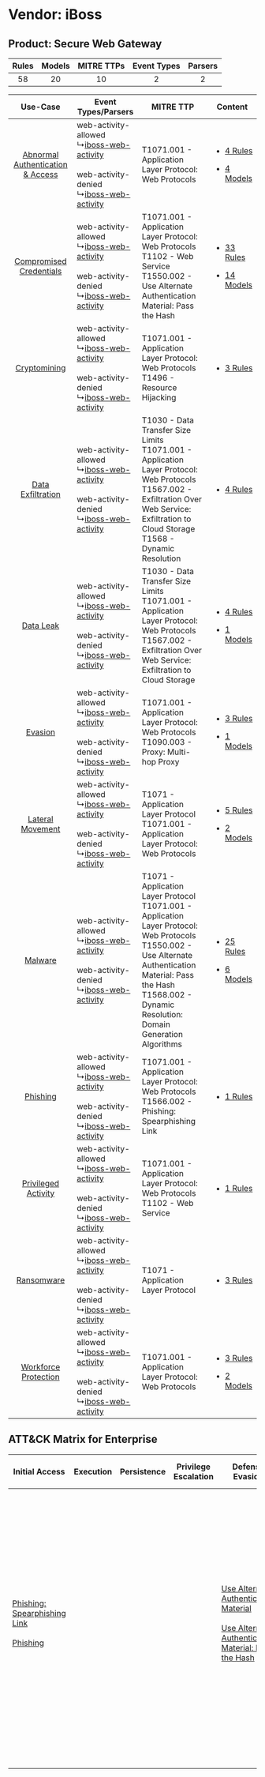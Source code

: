 Vendor: iBoss
=============
Product: Secure Web Gateway
---------------------------
| Rules | Models | MITRE TTPs | Event Types | Parsers |
|:-----:|:------:|:----------:|:-----------:|:-------:|
|  58   |   20   |     10     |      2      |    2    |

|    Use-Case    | Event Types/Parsers    | MITRE TTP    | Content    |
|:----:| ---- | ---- | ---- |
| [Abnormal Authentication & Access](../../../UseCases/uc_abnormal_authentication_&_access.md) |  web-activity-allowed<br> ↳[iboss-web-activity](Ps/pC_ibosswebactivity.md)<br><br> web-activity-denied<br> ↳[iboss-web-activity](Ps/pC_ibosswebactivity.md)<br> | T1071.001 - Application Layer Protocol: Web Protocols<br>    | [<ul><li>4 Rules</li></ul><ul><li>4 Models</li></ul>](RM/r_m_iboss_secure_web_gateway_Abnormal_Authentication_&_Access.md) |
|          [Compromised Credentials](../../../UseCases/uc_compromised_credentials.md)          |  web-activity-allowed<br> ↳[iboss-web-activity](Ps/pC_ibosswebactivity.md)<br><br> web-activity-denied<br> ↳[iboss-web-activity](Ps/pC_ibosswebactivity.md)<br> | T1071.001 - Application Layer Protocol: Web Protocols<br>T1102 - Web Service<br>T1550.002 - Use Alternate Authentication Material: Pass the Hash<br>    | [<ul><li>33 Rules</li></ul><ul><li>14 Models</li></ul>](RM/r_m_iboss_secure_web_gateway_Compromised_Credentials.md)        |
|    [Cryptomining](../../../UseCases/uc_cryptomining.md)    |  web-activity-allowed<br> ↳[iboss-web-activity](Ps/pC_ibosswebactivity.md)<br><br> web-activity-denied<br> ↳[iboss-web-activity](Ps/pC_ibosswebactivity.md)<br> | T1071.001 - Application Layer Protocol: Web Protocols<br>T1496 - Resource Hijacking<br>    | [<ul><li>3 Rules</li></ul>](RM/r_m_iboss_secure_web_gateway_Cryptomining.md)    |
|    [Data Exfiltration](../../../UseCases/uc_data_exfiltration.md)    |  web-activity-allowed<br> ↳[iboss-web-activity](Ps/pC_ibosswebactivity.md)<br><br> web-activity-denied<br> ↳[iboss-web-activity](Ps/pC_ibosswebactivity.md)<br> | T1030 - Data Transfer Size Limits<br>T1071.001 - Application Layer Protocol: Web Protocols<br>T1567.002 - Exfiltration Over Web Service: Exfiltration to Cloud Storage<br>T1568 - Dynamic Resolution<br>    | [<ul><li>4 Rules</li></ul>](RM/r_m_iboss_secure_web_gateway_Data_Exfiltration.md)    |
|    [Data Leak](../../../UseCases/uc_data_leak.md)    |  web-activity-allowed<br> ↳[iboss-web-activity](Ps/pC_ibosswebactivity.md)<br><br> web-activity-denied<br> ↳[iboss-web-activity](Ps/pC_ibosswebactivity.md)<br> | T1030 - Data Transfer Size Limits<br>T1071.001 - Application Layer Protocol: Web Protocols<br>T1567.002 - Exfiltration Over Web Service: Exfiltration to Cloud Storage<br>    | [<ul><li>4 Rules</li></ul><ul><li>1 Models</li></ul>](RM/r_m_iboss_secure_web_gateway_Data_Leak.md)    |
|    [Evasion](../../../UseCases/uc_evasion.md)    |  web-activity-allowed<br> ↳[iboss-web-activity](Ps/pC_ibosswebactivity.md)<br><br> web-activity-denied<br> ↳[iboss-web-activity](Ps/pC_ibosswebactivity.md)<br> | T1071.001 - Application Layer Protocol: Web Protocols<br>T1090.003 - Proxy: Multi-hop Proxy<br>    | [<ul><li>3 Rules</li></ul><ul><li>1 Models</li></ul>](RM/r_m_iboss_secure_web_gateway_Evasion.md)    |
|    [Lateral Movement](../../../UseCases/uc_lateral_movement.md)    |  web-activity-allowed<br> ↳[iboss-web-activity](Ps/pC_ibosswebactivity.md)<br><br> web-activity-denied<br> ↳[iboss-web-activity](Ps/pC_ibosswebactivity.md)<br> | T1071 - Application Layer Protocol<br>T1071.001 - Application Layer Protocol: Web Protocols<br>    | [<ul><li>5 Rules</li></ul><ul><li>2 Models</li></ul>](RM/r_m_iboss_secure_web_gateway_Lateral_Movement.md)    |
|    [Malware](../../../UseCases/uc_malware.md)    |  web-activity-allowed<br> ↳[iboss-web-activity](Ps/pC_ibosswebactivity.md)<br><br> web-activity-denied<br> ↳[iboss-web-activity](Ps/pC_ibosswebactivity.md)<br> | T1071 - Application Layer Protocol<br>T1071.001 - Application Layer Protocol: Web Protocols<br>T1550.002 - Use Alternate Authentication Material: Pass the Hash<br>T1568.002 - Dynamic Resolution: Domain Generation Algorithms<br> | [<ul><li>25 Rules</li></ul><ul><li>6 Models</li></ul>](RM/r_m_iboss_secure_web_gateway_Malware.md)    |
|    [Phishing](../../../UseCases/uc_phishing.md)    |  web-activity-allowed<br> ↳[iboss-web-activity](Ps/pC_ibosswebactivity.md)<br><br> web-activity-denied<br> ↳[iboss-web-activity](Ps/pC_ibosswebactivity.md)<br> | T1071.001 - Application Layer Protocol: Web Protocols<br>T1566.002 - Phishing: Spearphishing Link<br>    | [<ul><li>1 Rules</li></ul>](RM/r_m_iboss_secure_web_gateway_Phishing.md)    |
|    [Privileged Activity](../../../UseCases/uc_privileged_activity.md)    |  web-activity-allowed<br> ↳[iboss-web-activity](Ps/pC_ibosswebactivity.md)<br><br> web-activity-denied<br> ↳[iboss-web-activity](Ps/pC_ibosswebactivity.md)<br> | T1071.001 - Application Layer Protocol: Web Protocols<br>T1102 - Web Service<br>    | [<ul><li>1 Rules</li></ul>](RM/r_m_iboss_secure_web_gateway_Privileged_Activity.md)    |
|    [Ransomware](../../../UseCases/uc_ransomware.md)    |  web-activity-allowed<br> ↳[iboss-web-activity](Ps/pC_ibosswebactivity.md)<br><br> web-activity-denied<br> ↳[iboss-web-activity](Ps/pC_ibosswebactivity.md)<br> | T1071 - Application Layer Protocol<br>    | [<ul><li>3 Rules</li></ul>](RM/r_m_iboss_secure_web_gateway_Ransomware.md)    |
|    [Workforce Protection](../../../UseCases/uc_workforce_protection.md)    |  web-activity-allowed<br> ↳[iboss-web-activity](Ps/pC_ibosswebactivity.md)<br><br> web-activity-denied<br> ↳[iboss-web-activity](Ps/pC_ibosswebactivity.md)<br> | T1071.001 - Application Layer Protocol: Web Protocols<br>    | [<ul><li>3 Rules</li></ul><ul><li>2 Models</li></ul>](RM/r_m_iboss_secure_web_gateway_Workforce_Protection.md)    |

ATT&CK Matrix for Enterprise
----------------------------
| Initial Access                                                                                                                                     | Execution | Persistence | Privilege Escalation | Defense Evasion                                                                                                                                                                                         | Credential Access | Discovery | Lateral Movement                                                                           | Collection | Command and Control                                                                                                                                                                                                                                                                                                                                                                                                                                                                                                                                                        | Exfiltration                                                                                                                                                                                                                                                                          | Impact                                                                  |
| -------------------------------------------------------------------------------------------------------------------------------------------------- | --------- | ----------- | -------------------- | ------------------------------------------------------------------------------------------------------------------------------------------------------------------------------------------------------- | ----------------- | --------- | ------------------------------------------------------------------------------------------ | ---------- | -------------------------------------------------------------------------------------------------------------------------------------------------------------------------------------------------------------------------------------------------------------------------------------------------------------------------------------------------------------------------------------------------------------------------------------------------------------------------------------------------------------------------------------------------------------------------- | ------------------------------------------------------------------------------------------------------------------------------------------------------------------------------------------------------------------------------------------------------------------------------------- | ----------------------------------------------------------------------- |
| [Phishing: Spearphishing Link](https://attack.mitre.org/techniques/T1566/002)<br><br>[Phishing](https://attack.mitre.org/techniques/T1566)<br><br> |           |             |                      | [Use Alternate Authentication Material](https://attack.mitre.org/techniques/T1550)<br><br>[Use Alternate Authentication Material: Pass the Hash](https://attack.mitre.org/techniques/T1550/002)<br><br> |                   |           | [Use Alternate Authentication Material](https://attack.mitre.org/techniques/T1550)<br><br> |            | [Web Service](https://attack.mitre.org/techniques/T1102)<br><br>[Application Layer Protocol: Web Protocols](https://attack.mitre.org/techniques/T1071/001)<br><br>[Dynamic Resolution](https://attack.mitre.org/techniques/T1568)<br><br>[Dynamic Resolution: Domain Generation Algorithms](https://attack.mitre.org/techniques/T1568/002)<br><br>[Proxy: Multi-hop Proxy](https://attack.mitre.org/techniques/T1090/003)<br><br>[Application Layer Protocol](https://attack.mitre.org/techniques/T1071)<br><br>[Proxy](https://attack.mitre.org/techniques/T1090)<br><br> | [Data Transfer Size Limits](https://attack.mitre.org/techniques/T1030)<br><br>[Exfiltration Over Web Service: Exfiltration to Cloud Storage](https://attack.mitre.org/techniques/T1567/002)<br><br>[Exfiltration Over Web Service](https://attack.mitre.org/techniques/T1567)<br><br> | [Resource Hijacking](https://attack.mitre.org/techniques/T1496)<br><br> |